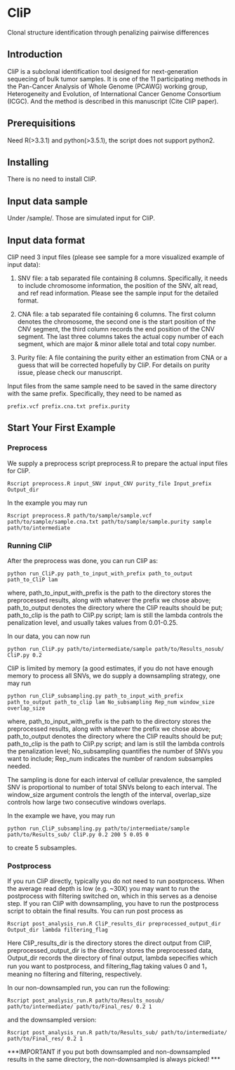 # CliP
Clonal structure identification through penalizing pairwise differences

## Introduction
CliP is a subclonal identification tool designed for next-generation sequecing of bulk tumor samples. It is one of the 11  participating methods in the Pan-Cancer Analysis of Whole Genome (PCAWG) working group, Heterogeneity and Evolution, of International Cancer Genome Consortium (ICGC). And the method is described in this manuscript (Cite CliP paper).

## Prerequisitions
Need R(>3.3.1) and python(>3.5.1), the script does not support python2.

## Installing
There is no need to install CliP.

## Input data sample
Under /sample/. Those are simulated input for CliP.

## Input data format
CliP need 3 input files (please see sample for a more visualized example of input data):

1. SNV file: a tab separated file containing 8 columns. Specifically, it needs to include chromosome information, the position of the SNV, alt read, and ref read information. Please see the sample input for the detailed format. 

2. CNA file: a tab separated file containing 6 columns. The first column denotes the chromosome, the second one is the start position of the CNV segment, the third column records the end position of the CNV segment. The last three columns takes the actual copy number of each segment, which are major & minor allele total and total copy number.

3. Purity file: A file containing the purity either an estimation from CNA or a guess that will be corrected hopefully by CliP. For details on purity issue, please check our manuscript. 

Input files from the same sample need to be saved in the same directory with the same prefix. Specifically, they need to be named as
```
prefix.vcf prefix.cna.txt prefix.purity
```

## Start Your First Example

### Preprocess 
We supply a preprocess script preprocess.R to prepare the actual input files for CliP.
```
Rscript preprocess.R input_SNV input_CNV purity_file Input_prefix Output_dir
```

In the example you may run
```
Rscript preprocess.R path/to/sample/sample.vcf path/to/sample/sample.cna.txt path/to/sample/sample.purity sample path/to/intermediate
```

### Running CliP
After the preprocess was done, you can run CliP as:
```
python run_CliP.py path_to_input_with_prefix path_to_output path_to_CliP lam
```
where, path_to_input_with_prefix is the path to the directory stores the preprocessed results, along with whatever the prefix we chose above; path_to_output denotes the directory where the CliP reaults should be put; path_to_clip is the path to CliP.py script; lam is still the lambda controls the penalization level, and usually takes values from 0.01-0.25.

In our data, you can now run
```
python run_CliP.py path/to/intermediate/sample path/to/Results_nosub/ CliP.py 0.2
```

CliP is limited by memory (a good estimates, if you do not have enough memory to process all SNVs, we do supply a downsampling strategy, one may run 
```
python run_CliP_subsampling.py path_to_input_with_prefix path_to_output path_to_clip lam No_subsampling Rep_num window_size overlap_size
```
where, path_to_input_with_prefix is the path to the directory stores the preprocessed results, along with whatever the prefix we chose above; path_to_output denotes the directory where the CliP reaults should be put; path_to_clip is the path to CliP.py script; and lam is still the lambda controls the penalization level; No_subsampling quantifies the number of SNVs you want to include; Rep_num indicates the number of random subsamples needed.

The sampling is done for each interval of cellular prevalence, the sampled SNV is proportional to number of total SNVs belong to each interval. The window_size argument controls the length of the interval, overlap_size controls how large two consecutive windows overlaps. 

In the example we have, you may run
```
python run_CliP_subsampling.py path/to/intermediate/sample path/to/Results_sub/ CliP.py 0.2 200 5 0.05 0

```
to create 5 subsamples.
### Postprocess
If you run CliP directly, typically you do not need to run postprocess. When the average read depth is low (e.g. ~30X) you may want to run the postprocess with filtering switched on, which in this serves as a denoise step. If you ran CliP with downsampling, you have to run the postprocess script to obtain the final results. You can run post process as
```
Rscript post_analysis_run.R CliP_results_dir preprocessed_output_dir Output_dir lambda filtering_flag
```
Here CliP_results_dir is the directory stores the direct output from CliP, preprocessed_output_dir is the directory stores the preprocessed data, Output_dir records the directory of final output, lambda sepecifies which run you want to postprocess, and 
filtering_flag taking values 0 and 1， meaning no filtering and filtering, respectively. 

In our non-downsampled run, you can run the following:
```
Rscript post_analysis_run.R path/to/Results_nosub/ path/to/intermediate/ path/to/Final_res/ 0.2 1
```
and the downsampled version:
```
Rscript post_analysis_run.R path/to/Results_sub/ path/to/intermediate/ path/to/Final_res/ 0.2 1
```
***IMPORTANT if you put both downsampled and non-downsampled results in the same directory, the non-downsampled is always picked! ***





